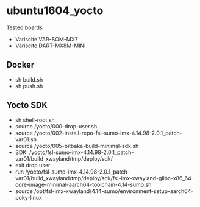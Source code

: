 # ubuntu1604_yocto

Tested boards
* Variscite VAR-SOM-MX7
* Variscite DART-MX8M-MINI

## Docker
- sh build.sh
- sh push.sh

## Yocto SDK
- sh shell-root.sh
- source /yocto/000-drop-user.sh
- source /yocto/002-install-repo-fsl-sumo-imx-4.14.98-2.0.1_patch-var01.sh
- source /yocto/005-bitbake-build-minimal-sdk.sh
- SDK: /yocto/fsl-sumo-imx-4.14.98-2.0.1_patch-var01/build_xwayland/tmp/deploy/sdk/
- exit drop user
- run /yocto/fsl-sumo-imx-4.14.98-2.0.1_patch-var01/build_xwayland/tmp/deploy/sdk/fsl-imx-xwayland-glibc-x86_64-core-image-minimal-aarch64-toolchain-4.14-sumo.sh
- source /opt/fsl-imx-xwayland/4.14-sumo/environment-setup-aarch64-poky-linux
